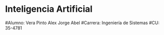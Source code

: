 # Inteligencia Artificial

#Alumno: Vera Pinto Alex Jorge Abel
#Carrera: Ingeniería de Sistemas
#CU: 35-4781
